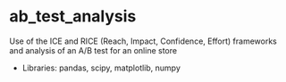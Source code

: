 # ab_test_analysis
Use of the ICE and RICE (Reach, Impact, Confidence, Effort) frameworks and analysis of an A/B test for an online store
- Libraries: pandas, scipy, matplotlib, numpy
